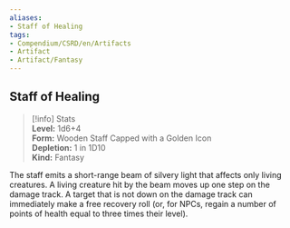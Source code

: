 ```yaml
---
aliases:
- Staff of Healing
tags:
- Compendium/CSRD/en/Artifacts
- Artifact
- Artifact/Fantasy
---
```


  
## Staff of Healing  
>[!info] Stats  
> **Level:** 1d6+4  
> **Form:** Wooden Staff Capped with a Golden Icon  
> **Depletion:** 1 in 1D10  
> **Kind:** Fantasy
  
The staff emits a short-range beam of silvery light that affects only living creatures. A living creature hit by the beam moves up one step on the damage track. A target that is not down on the damage track can immediately make a free recovery roll (or, for NPCs, regain a number of points of health equal to three times their level).